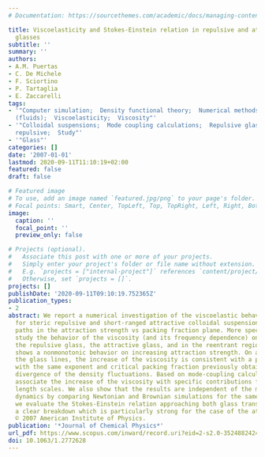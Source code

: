 ```yaml
---
# Documentation: https://sourcethemes.com/academic/docs/managing-content/

title: Viscoelasticity and Stokes-Einstein relation in repulsive and attractive colloidal
  glasses
subtitle: ''
summary: ''
authors:
- A.M. Puertas
- C. De Michele
- F. Sciortino
- P. Tartaglia
- E. Zaccarelli
tags:
- '"Computer simulation;  Density functional theory;  Numerical methods;  Suspensions
  (fluids);  Viscoelasticity;  Viscosity"'
- '"Colloidal suspensions;  Mode coupling calculations;  Repulsive glass;  Steric
  repulsive;  Study"'
- '"Glass"'
categories: []
date: '2007-01-01'
lastmod: 2020-09-11T11:10:19+02:00
featured: false
draft: false

# Featured image
# To use, add an image named `featured.jpg/png` to your page's folder.
# Focal points: Smart, Center, TopLeft, Top, TopRight, Left, Right, BottomLeft, Bottom, BottomRight.
image:
  caption: ''
  focal_point: ''
  preview_only: false

# Projects (optional).
#   Associate this post with one or more of your projects.
#   Simply enter your project's folder or file name without extension.
#   E.g. `projects = ["internal-project"]` references `content/project/deep-learning/index.md`.
#   Otherwise, set `projects = []`.
projects: []
publishDate: '2020-09-11T09:10:19.752365Z'
publication_types:
- 2
abstract: We report a numerical investigation of the viscoelastic behavior in models
  for steric repulsive and short-ranged attractive colloidal suspensions, along different
  paths in the attraction strength vs packing fraction plane. More specifically, we
  study the behavior of the viscosity (and its frequency dependence) on approaching
  the repulsive glass, the attractive glass, and in the reentrant region where viscosity
  shows a nonmonotonic behavior on increasing attraction strength. On approaching
  the glass lines, the increase of the viscosity is consistent with a power-law divergence
  with the same exponent and critical packing fraction previously obtained for the
  divergence of the density fluctuations. Based on mode-coupling calculations, we
  associate the increase of the viscosity with specific contributions from different
  length scales. We also show that the results are independent of the microscopic
  dynamics by comparing Newtonian and Brownian simulations for the same model. Finally,
  we evaluate the Stokes-Einstein relation approaching both glass transitions, finding
  a clear breakdown which is particularly strong for the case of the attractive glass.
  © 2007 American Institute of Physics.
publication: '*Journal of Chemical Physics*'
url_pdf: https://www.scopus.com/inward/record.uri?eid=2-s2.0-35248824245&doi=10.1063%2f1.2772628&partnerID=40&md5=edda931782511ec09913af8c05f99d2e
doi: 10.1063/1.2772628
---
```

